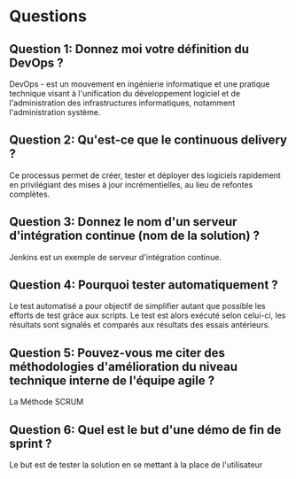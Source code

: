 # Questions

## Question 1: Donnez moi votre définition du DevOps ?
DevOps - est un mouvement en ingénierie informatique et une pratique technique visant à l'unification du développement logiciel et de l'administration des infrastructures informatiques, notamment l'administration système.
## Question 2: Qu'est-ce que le continuous delivery ?
Ce processus permet de créer, tester et déployer des logiciels rapidement en privilégiant des mises à jour incrémentielles, au lieu de refontes complètes.
## Question 3: Donnez le nom d'un serveur d'intégration continue (nom de la solution) ?
Jenkins est un exemple de serveur d'intégration continue.

## Question 4: Pourquoi tester automatiquement ?
Le test automatisé a pour objectif de simplifier autant que possible les efforts de test grâce aux scripts. Le test est alors exécuté selon celui-ci, les résultats sont signalés et comparés aux résultats des essais antérieurs.
## Question 5: Pouvez-vous me citer des méthodologies d'amélioration du niveau technique interne de l'équipe agile ?
La Méthode SCRUM
## Question 6: Quel est le but d'une démo de fin de sprint ?
Le but est de tester la solution en se mettant à la place de l'utilisateur